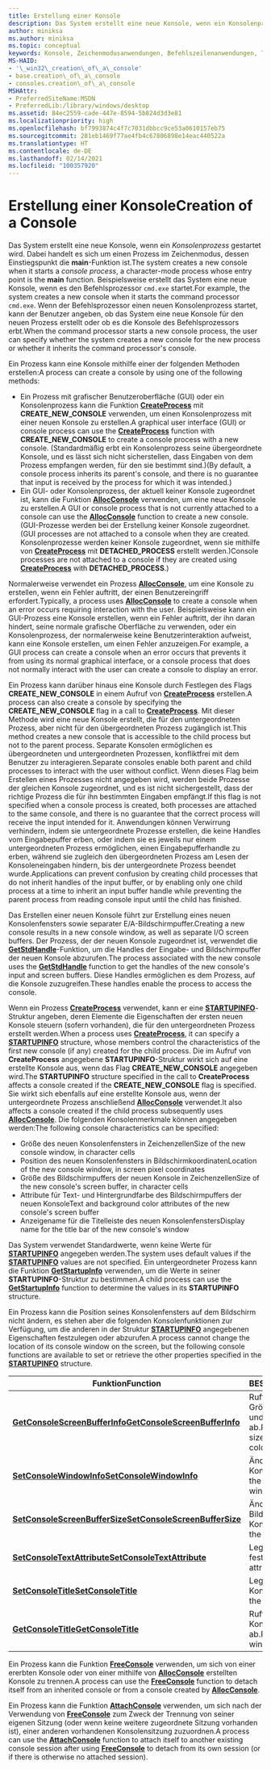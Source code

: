 ```yaml
---
title: Erstellung einer Konsole
description: Das System erstellt eine neue Konsole, wenn ein Konsolenprozess gestartet wird. Dabei handelt es sich um einen Prozess im Zeichenmodus, dessen Einstiegspunkt die main-Funktion ist.
author: miniksa
ms.author: miniksa
ms.topic: conceptual
keywords: Konsole, Zeichenmodusanwendungen, Befehlszeilenanwendungen, Terminalanwendungen, Konsolen-API
MS-HAID:
- '\_win32\_creation\_of\_a\_console'
- base.creation\_of\_a\_console
- consoles.creation\_of\_a\_console
MSHAttr:
- PreferredSiteName:MSDN
- PreferredLib:/library/windows/desktop
ms.assetid: 84ec2559-cade-447e-8594-5b824d3d3e81
ms.localizationpriority: high
ms.openlocfilehash: bf7993874c4f7c7031dbbcc9ce53a0610157eb75
ms.sourcegitcommit: 281eb1469f77ae4fb4c67806898e14eac440522a
ms.translationtype: HT
ms.contentlocale: de-DE
ms.lasthandoff: 02/14/2021
ms.locfileid: "100357920"
---
```

# <a name="creation-of-a-console"></a><span data-ttu-id="a14d8-104">Erstellung einer Konsole</span><span class="sxs-lookup"><span data-stu-id="a14d8-104">Creation of a Console</span></span>

<span data-ttu-id="a14d8-105">Das System erstellt eine neue Konsole, wenn ein *Konsolenprozess* gestartet wird. Dabei handelt es sich um einen Prozess im Zeichenmodus, dessen Einstiegspunkt die **main**-Funktion ist.</span><span class="sxs-lookup"><span data-stu-id="a14d8-105">The system creates a new console when it starts a *console process*, a character-mode process whose entry point is the **main** function.</span></span> <span data-ttu-id="a14d8-106">Beispielsweise erstellt das System eine neue Konsole, wenn es den Befehlsprozessor `cmd.exe` startet.</span><span class="sxs-lookup"><span data-stu-id="a14d8-106">For example, the system creates a new console when it starts the command processor `cmd.exe`.</span></span> <span data-ttu-id="a14d8-107">Wenn der Befehlsprozessor einen neuen Konsolenprozess startet, kann der Benutzer angeben, ob das System eine neue Konsole für den neuen Prozess erstellt oder ob es die Konsole des Befehlsprozessors erbt.</span><span class="sxs-lookup"><span data-stu-id="a14d8-107">When the command processor starts a new console process, the user can specify whether the system creates a new console for the new process or whether it inherits the command processor's console.</span></span>

<span data-ttu-id="a14d8-108">Ein Prozess kann eine Konsole mithilfe einer der folgenden Methoden erstellen:</span><span class="sxs-lookup"><span data-stu-id="a14d8-108">A process can create a console by using one of the following methods:</span></span>

- <span data-ttu-id="a14d8-109">Ein Prozess mit grafischer Benutzeroberfläche (GUI) oder ein Konsolenprozess kann die Funktion [**CreateProcess**](/windows/win32/api/processthreadsapi/nf-processthreadsapi-createprocessa) mit **CREATE\_NEW\_CONSOLE** verwenden, um einen Konsolenprozess mit einer neuen Konsole zu erstellen.</span><span class="sxs-lookup"><span data-stu-id="a14d8-109">A graphical user interface (GUI) or console process can use the [**CreateProcess**](/windows/win32/api/processthreadsapi/nf-processthreadsapi-createprocessa) function with **CREATE\_NEW\_CONSOLE** to create a console process with a new console.</span></span> <span data-ttu-id="a14d8-110">(Standardmäßig erbt ein Konsolenprozess seine übergeordnete Konsole, und es lässt sich nicht sicherstellen, dass Eingaben von dem Prozess empfangen werden, für den sie bestimmt sind.)</span><span class="sxs-lookup"><span data-stu-id="a14d8-110">(By default, a console process inherits its parent's console, and there is no guarantee that input is received by the process for which it was intended.)</span></span>
- <span data-ttu-id="a14d8-111">Ein GUI- oder Konsolenprozess, der aktuell keiner Konsole zugeordnet ist, kann die Funktion [**AllocConsole**](allocconsole.md) verwenden, um eine neue Konsole zu erstellen.</span><span class="sxs-lookup"><span data-stu-id="a14d8-111">A GUI or console process that is not currently attached to a console can use the [**AllocConsole**](allocconsole.md) function to create a new console.</span></span> <span data-ttu-id="a14d8-112">(GUI-Prozesse werden bei der Erstellung keiner Konsole zugeordnet.</span><span class="sxs-lookup"><span data-stu-id="a14d8-112">(GUI processes are not attached to a console when they are created.</span></span> <span data-ttu-id="a14d8-113">Konsolenprozesse werden keiner Konsole zugeordnet, wenn sie mithilfe von [**CreateProcess**](/windows/win32/api/processthreadsapi/nf-processthreadsapi-createprocessa) mit **DETACHED\_PROCESS** erstellt werden.)</span><span class="sxs-lookup"><span data-stu-id="a14d8-113">Console processes are not attached to a console if they are created using [**CreateProcess**](/windows/win32/api/processthreadsapi/nf-processthreadsapi-createprocessa) with **DETACHED\_PROCESS**.)</span></span>

<span data-ttu-id="a14d8-114">Normalerweise verwendet ein Prozess [**AllocConsole**](allocconsole.md), um eine Konsole zu erstellen, wenn ein Fehler auftritt, der einen Benutzereingriff erfordert.</span><span class="sxs-lookup"><span data-stu-id="a14d8-114">Typically, a process uses [**AllocConsole**](allocconsole.md) to create a console when an error occurs requiring interaction with the user.</span></span> <span data-ttu-id="a14d8-115">Beispielsweise kann ein GUI-Prozess eine Konsole erstellen, wenn ein Fehler auftritt, der ihn daran hindert, seine normale grafische Oberfläche zu verwenden, oder ein Konsolenprozess, der normalerweise keine Benutzerinteraktion aufweist, kann eine Konsole erstellen, um einen Fehler anzuzeigen.</span><span class="sxs-lookup"><span data-stu-id="a14d8-115">For example, a GUI process can create a console when an error occurs that prevents it from using its normal graphical interface, or a console process that does not normally interact with the user can create a console to display an error.</span></span>

<span data-ttu-id="a14d8-116">Ein Prozess kann darüber hinaus eine Konsole durch Festlegen des Flags **CREATE\_NEW\_CONSOLE** in einem Aufruf von [**CreateProcess**](/windows/win32/api/processthreadsapi/nf-processthreadsapi-createprocessa) erstellen.</span><span class="sxs-lookup"><span data-stu-id="a14d8-116">A process can also create a console by specifying the **CREATE\_NEW\_CONSOLE** flag in a call to [**CreateProcess**](/windows/win32/api/processthreadsapi/nf-processthreadsapi-createprocessa).</span></span> <span data-ttu-id="a14d8-117">Mit dieser Methode wird eine neue Konsole erstellt, die für den untergeordneten Prozess, aber nicht für den übergeordneten Prozess zugänglich ist.</span><span class="sxs-lookup"><span data-stu-id="a14d8-117">This method creates a new console that is accessible to the child process but not to the parent process.</span></span> <span data-ttu-id="a14d8-118">Separate Konsolen ermöglichen es übergeordneten und untergeordneten Prozessen, konfliktfrei mit dem Benutzer zu interagieren.</span><span class="sxs-lookup"><span data-stu-id="a14d8-118">Separate consoles enable both parent and child processes to interact with the user without conflict.</span></span> <span data-ttu-id="a14d8-119">Wenn dieses Flag beim Erstellen eines Prozesses nicht angegeben wird, werden beide Prozesse der gleichen Konsole zugeordnet, und es ist nicht sichergestellt, dass der richtige Prozess die für ihn bestimmten Eingaben empfängt.</span><span class="sxs-lookup"><span data-stu-id="a14d8-119">If this flag is not specified when a console process is created, both processes are attached to the same console, and there is no guarantee that the correct process will receive the input intended for it.</span></span> <span data-ttu-id="a14d8-120">Anwendungen können Verwirrung verhindern, indem sie untergeordnete Prozesse erstellen, die keine Handles vom Eingabepuffer erben, oder indem sie es jeweils nur einem untergeordneten Prozess ermöglichen, einen Eingabepufferhandle zu erben, während sie zugleich den übergeordneten Prozess am Lesen der Konsoleneingaben hindern, bis der untergeordnete Prozess beendet wurde.</span><span class="sxs-lookup"><span data-stu-id="a14d8-120">Applications can prevent confusion by creating child processes that do not inherit handles of the input buffer, or by enabling only one child process at a time to inherit an input buffer handle while preventing the parent process from reading console input until the child has finished.</span></span>

<span data-ttu-id="a14d8-121">Das Erstellen einer neuen Konsole führt zur Erstellung eines neuen Konsolenfensters sowie separater E/A-Bildschirmpuffer.</span><span class="sxs-lookup"><span data-stu-id="a14d8-121">Creating a new console results in a new console window, as well as separate I/O screen buffers.</span></span> <span data-ttu-id="a14d8-122">Der Prozess, der der neuen Konsole zugeordnet ist, verwendet die [**GetStdHandle**](getstdhandle.md)-Funktion, um die Handles der Eingabe- und Bildschirmpuffer der neuen Konsole abzurufen.</span><span class="sxs-lookup"><span data-stu-id="a14d8-122">The process associated with the new console uses the [**GetStdHandle**](getstdhandle.md) function to get the handles of the new console's input and screen buffers.</span></span> <span data-ttu-id="a14d8-123">Diese Handles ermöglichen es dem Prozess, auf die Konsole zuzugreifen.</span><span class="sxs-lookup"><span data-stu-id="a14d8-123">These handles enable the process to access the console.</span></span>

<span data-ttu-id="a14d8-124">Wenn ein Prozess [**CreateProcess**](/windows/win32/api/processthreadsapi/nf-processthreadsapi-createprocessa) verwendet, kann er eine [**STARTUPINFO**](/windows/win32/api/processthreadsapi/ns-processthreadsapi-startupinfoa)-Struktur angeben, deren Elemente die Eigenschaften der ersten neuen Konsole steuern (sofern vorhanden), die für den untergeordneten Prozess erstellt werden.</span><span class="sxs-lookup"><span data-stu-id="a14d8-124">When a process uses [**CreateProcess**](/windows/win32/api/processthreadsapi/nf-processthreadsapi-createprocessa), it can specify a [**STARTUPINFO**](/windows/win32/api/processthreadsapi/ns-processthreadsapi-startupinfoa) structure, whose members control the characteristics of the first new console (if any) created for the child process.</span></span> <span data-ttu-id="a14d8-125">Die im Aufruf von **CreateProcess** angegebene **STARTUPINFO**-Struktur wirkt sich auf eine erstellte Konsole aus, wenn das Flag **CREATE\_NEW\_CONSOLE** angegeben wird.</span><span class="sxs-lookup"><span data-stu-id="a14d8-125">The **STARTUPINFO** structure specified in the call to **CreateProcess** affects a console created if the **CREATE\_NEW\_CONSOLE** flag is specified.</span></span> <span data-ttu-id="a14d8-126">Sie wirkt sich ebenfalls auf eine erstellte Konsole aus, wenn der untergeordnete Prozess anschließend [**AllocConsole**](allocconsole.md) verwendet.</span><span class="sxs-lookup"><span data-stu-id="a14d8-126">It also affects a console created if the child process subsequently uses [**AllocConsole**](allocconsole.md).</span></span> <span data-ttu-id="a14d8-127">Die folgenden Konsolenmerkmale können angegeben werden:</span><span class="sxs-lookup"><span data-stu-id="a14d8-127">The following console characteristics can be specified:</span></span>

- <span data-ttu-id="a14d8-128">Größe des neuen Konsolenfensters in Zeichenzellen</span><span class="sxs-lookup"><span data-stu-id="a14d8-128">Size of the new console window, in character cells</span></span>
- <span data-ttu-id="a14d8-129">Position des neuen Konsolenfensters in Bildschirmkoordinaten</span><span class="sxs-lookup"><span data-stu-id="a14d8-129">Location of the new console window, in screen pixel coordinates</span></span>
- <span data-ttu-id="a14d8-130">Größe des Bildschirmpuffers der neuen Konsole in Zeichenzellen</span><span class="sxs-lookup"><span data-stu-id="a14d8-130">Size of the new console's screen buffer, in character cells</span></span>
- <span data-ttu-id="a14d8-131">Attribute für Text- und Hintergrundfarbe des Bildschirmpuffers der neuen Konsole</span><span class="sxs-lookup"><span data-stu-id="a14d8-131">Text and background color attributes of the new console's screen buffer</span></span>
- <span data-ttu-id="a14d8-132">Anzeigename für die Titelleiste des neuen Konsolenfensters</span><span class="sxs-lookup"><span data-stu-id="a14d8-132">Display name for the title bar of the new console's window</span></span>

<span data-ttu-id="a14d8-133">Das System verwendet Standardwerte, wenn keine Werte für [**STARTUPINFO**](/windows/win32/api/processthreadsapi/ns-processthreadsapi-startupinfoa) angegeben werden.</span><span class="sxs-lookup"><span data-stu-id="a14d8-133">The system uses default values if the [**STARTUPINFO**](/windows/win32/api/processthreadsapi/ns-processthreadsapi-startupinfoa) values are not specified.</span></span> <span data-ttu-id="a14d8-134">Ein untergeordneter Prozess kann die Funktion [**GetStartupInfo**](/windows/win32/api/processthreadsapi/nf-processthreadsapi-getstartupinfow) verwenden, um die Werte in seiner **STARTUPINFO**-Struktur zu bestimmen.</span><span class="sxs-lookup"><span data-stu-id="a14d8-134">A child process can use the [**GetStartupInfo**](/windows/win32/api/processthreadsapi/nf-processthreadsapi-getstartupinfow) function to determine the values in its **STARTUPINFO** structure.</span></span>

<span data-ttu-id="a14d8-135">Ein Prozess kann die Position seines Konsolenfensters auf dem Bildschirm nicht ändern, es stehen aber die folgenden Konsolenfunktionen zur Verfügung, um die anderen in der Struktur [**STARTUPINFO**](/windows/win32/api/processthreadsapi/ns-processthreadsapi-startupinfoa) angegebenen Eigenschaften festzulegen oder abzurufen.</span><span class="sxs-lookup"><span data-stu-id="a14d8-135">A process cannot change the location of its console window on the screen, but the following console functions are available to set or retrieve the other properties specified in the [**STARTUPINFO**](/windows/win32/api/processthreadsapi/ns-processthreadsapi-startupinfoa) structure.</span></span>

| <span data-ttu-id="a14d8-136">Funktion</span><span class="sxs-lookup"><span data-stu-id="a14d8-136">Function</span></span> | <span data-ttu-id="a14d8-137">BESCHREIBUNG</span><span class="sxs-lookup"><span data-stu-id="a14d8-137">Description</span></span> |
|-|-|
| [<span data-ttu-id="a14d8-138">**GetConsoleScreenBufferInfo**</span><span class="sxs-lookup"><span data-stu-id="a14d8-138">**GetConsoleScreenBufferInfo**</span></span>](getconsolescreenbufferinfo.md) | <span data-ttu-id="a14d8-139">Ruft die Fenstergröße, die Größe des Bildschirmpuffers und die Farbattribute ab.</span><span class="sxs-lookup"><span data-stu-id="a14d8-139">Retrieves the window size, screen buffer size, and color attributes.</span></span> |
| [<span data-ttu-id="a14d8-140">**SetConsoleWindowInfo**</span><span class="sxs-lookup"><span data-stu-id="a14d8-140">**SetConsoleWindowInfo**</span></span>](setconsolewindowinfo.md)  | <span data-ttu-id="a14d8-141">Ändert die Größe des Konsolenfensters.</span><span class="sxs-lookup"><span data-stu-id="a14d8-141">Changes the size of the console window.</span></span>  |
| [<span data-ttu-id="a14d8-142">**SetConsoleScreenBufferSize**</span><span class="sxs-lookup"><span data-stu-id="a14d8-142">**SetConsoleScreenBufferSize**</span></span>](setconsolescreenbuffersize.md) | <span data-ttu-id="a14d8-143">Ändert die Größe des Bildschirmpuffers der Konsole.</span><span class="sxs-lookup"><span data-stu-id="a14d8-143">Changes the size of the console screen buffer.</span></span> |
| [<span data-ttu-id="a14d8-144">**SetConsoleTextAttribute**</span><span class="sxs-lookup"><span data-stu-id="a14d8-144">**SetConsoleTextAttribute**</span></span>](setconsoletextattribute.md) | <span data-ttu-id="a14d8-145">Legt die Farbattribute fest.</span><span class="sxs-lookup"><span data-stu-id="a14d8-145">Sets the color attributes.</span></span>  |
| [<span data-ttu-id="a14d8-146">**SetConsoleTitle**</span><span class="sxs-lookup"><span data-stu-id="a14d8-146">**SetConsoleTitle**</span></span>](setconsoletitle.md)  | <span data-ttu-id="a14d8-147">Legt den Titel des Konsolenfensters fest.</span><span class="sxs-lookup"><span data-stu-id="a14d8-147">Sets the console window title.</span></span> |
| [<span data-ttu-id="a14d8-148">**GetConsoleTitle**</span><span class="sxs-lookup"><span data-stu-id="a14d8-148">**GetConsoleTitle**</span></span>](getconsoletitle.md)  | <span data-ttu-id="a14d8-149">Ruft den Titel des Konsolenfensters ab.</span><span class="sxs-lookup"><span data-stu-id="a14d8-149">Retrieves the console window title.</span></span>  |

<span data-ttu-id="a14d8-150">Ein Prozess kann die Funktion [**FreeConsole**](freeconsole.md) verwenden, um sich von einer ererbten Konsole oder von einer mithilfe von [**AllocConsole**](allocconsole.md) erstellten Konsole zu trennen.</span><span class="sxs-lookup"><span data-stu-id="a14d8-150">A process can use the [**FreeConsole**](freeconsole.md) function to detach itself from an inherited console or from a console created by [**AllocConsole**](allocconsole.md).</span></span>

<span data-ttu-id="a14d8-151">Ein Prozess kann die Funktion [**AttachConsole**](attachconsole.md) verwenden, um sich nach der Verwendung von [**FreeConsole**](freeconsole.md) zum Zweck der Trennung von seiner eigenen Sitzung (oder wenn keine weitere zugeordnete Sitzung vorhanden ist), einer anderen vorhandenen Konsolensitzung zuzuordnen.</span><span class="sxs-lookup"><span data-stu-id="a14d8-151">A process can use the [**AttachConsole**](attachconsole.md) function to attach itself to another existing console session after using [**FreeConsole**](freeconsole.md) to detach from its own session (or if there is otherwise no attached session).</span></span>